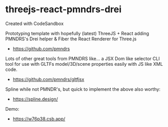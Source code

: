 # threejs-react-pmndrs-drei
Created with CodeSandbox

Prototyping template with hopefully (latest) 
 ThreeJS + React adding PMNDRS's Drei helper & Fiber the React Renderer for Three.js
 * https://github.com/pmndrs

 Lots of other great tools from PMNDRS like... a JSX Dom like selector CLI tool for use with 
 GLTFs model/3D/scene properties easily with JS like XML code.
 * https://github.com/pmndrs/gltfjsx

 Spline while not PMNDR's, but quick to implement the above also worthy:
 * https://spline.design/

Demo: 
* https://w76p38.csb.app/
